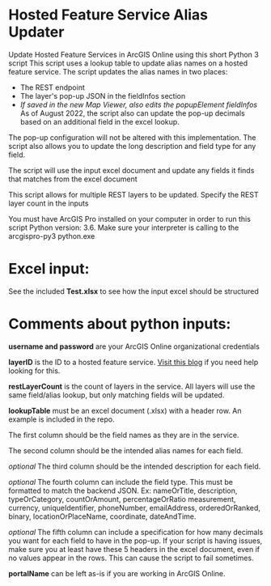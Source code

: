 # Hosted Feature Service Alias Updater
Update Hosted Feature Services in ArcGIS Online using this short Python 3 script
This script uses a lookup table to update alias names on a hosted feature service.
The script updates the alias names in two places:
  - The REST endpoint
  - The layer's pop-up JSON in the fieldInfos section 
  - *If saved in the new Map Viewer, also edits the popupElement fieldInfos*
As of August 2022, the script also can update the pop-up decimals based on an additional field in the excel lookup.
  
The pop-up configuration will not be altered with this implementation.
The script also allows you to update the long description and field type for any field.

The script will use the input excel document and update any fields it finds that matches from the excel document

This script allows for multiple REST layers to be updated. Specify the REST layer count in the inputs

You must have ArcGIS Pro installed on your computer in order to run this script
Python version: 3.6. Make sure your interpreter is calling to the arcgispro-py3 python.exe

# Excel input:
See the included **Test.xlsx** to see how the input excel should be structured

# Comments about python inputs:
**username and password** are your ArcGIS Online organizational credentials

**layerID** is the ID to a hosted feature service. [Visit this blog](https://community.esri.com/t5/arcgis-online-blog/where-can-i-find-the-item-id-for-an-arcgis-online/ba-p/890284) if you need help looking for this. 

**restLayerCount** is the count of layers in the service. All layers will use
              the same field/alias lookup, but only matching fields will be updated.

**lookupTable** must be an excel document (.xlsx) with a header row. An example is included in the repo.

The first column should be the field names as they are in the service.

The second column should be the intended alias names for each field.

*optional* The third column should be the intended description for each field.

*optional* The fourth column can include the field type. This must be formatted
          to match the backend JSON. 
           Ex:  nameOrTitle, description, typeOrCategory, countOrAmount, percentageOrRatio
               measurement, currency, uniqueIdentifier, phoneNumber, emailAddress,
               orderedOrRanked, binary, locationOrPlaceName, coordinate, dateAndTime.
               
*optional* The fifth column can include a specification for how many decimals you want for each field
         to have in the pop-up. If your script is having issues, make sure you at least have these 5 headers in the excel document,
         even if no values appear in the      rows. This can cause the script to fail sometimes.

 **portalName** can be left as-is if you are working in ArcGIS Online.
